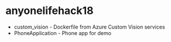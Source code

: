 # anyonelifehack18
* custom_vision - Dockerfile from Azure Custom Vision services
* PhoneApplication - Phone app for demo

